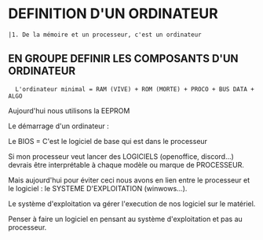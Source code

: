 # **DEFINITION D'UN ORDINATEUR**


    |1. De la mémoire et un processeur, c'est un ordinateur


## **EN GROUPE DEFINIR LES COMPOSANTS D'UN ORDINATEUR** 

      L'ordinateur minimal = RAM (VIVE) + ROM (MORTE) + PROCO + BUS DATA + ALGO


Aujourd'hui nous utilisons la EEPROM

Le démarrage d'un ordinateur :

Le BIOS = C'est le logiciel de base qui est dans le processeur

Si mon processeur veut lancer des LOGICIELS (openoffice, discord...) devrais être interprétable à chaque modèle ou marque de PROCESSEUR.

Mais aujourd'hui pour éviter ceci nous avons en lien entre le processeur et le logiciel : le SYSTEME D'EXPLOITATION (winwows...).

Le système d'exploitation va gérer l'execution de nos logiciel sur le matériel.

Penser à faire un logiciel en pensant au système d'exploitation et pas au processeur.

